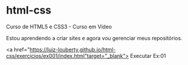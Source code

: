 # html-css
 Curso de HTML5 e CSS3 - Curso em Vídeo

Estou aprendendo a criar sites e agora vou gerenciar meus repositórios.

<a href="https://luiz-louberty.github.io/html-css/exercicios/ex001/index.html"target="_blank"> Executar Ex:01 </a>

